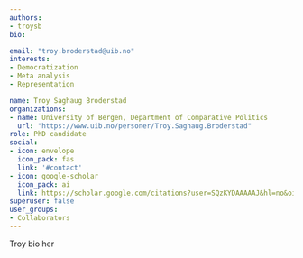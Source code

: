 ```yaml
---
authors:
- troysb
bio: 

email: "troy.broderstad@uib.no"
interests:
- Democratization
- Meta analysis
- Representation

name: Troy Saghaug Broderstad
organizations:
- name: University of Bergen, Department of Comparative Politics 
  url: "https://www.uib.no/personer/Troy.Saghaug.Broderstad"
role: PhD candidate
social:
- icon: envelope
  icon_pack: fas
  link: '#contact'
- icon: google-scholar
  icon_pack: ai
  link: https://scholar.google.com/citations?user=SQzKYDAAAAAJ&hl=no&oi=ao
superuser: false
user_groups:
- Collaborators
---
```


Troy bio her
